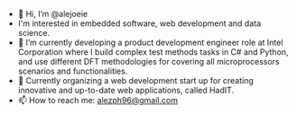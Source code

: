 - 👋 Hi, I’m @alejoeie
- I'm interested in embedded software, web development and data science.
- 🌱 I’m currently developing a product development engineer role at Intel Corporation where I build complex test methods tasks in C# and Python, and use different DFT methodologies for covering all microprocessors scenarios and functionalities.
- 💞️ Currently organizing a web development start up for creating innovative and up-to-date web applications, called HadIT.
- 📫 How to reach me: alezph96@gmail.com

<!---
alejoeie/alejoeie is a ✨ special ✨ repository because its `README.md` (this file) appears on your GitHub profile.
You can click the Preview link to take a look at your changes.
--->
